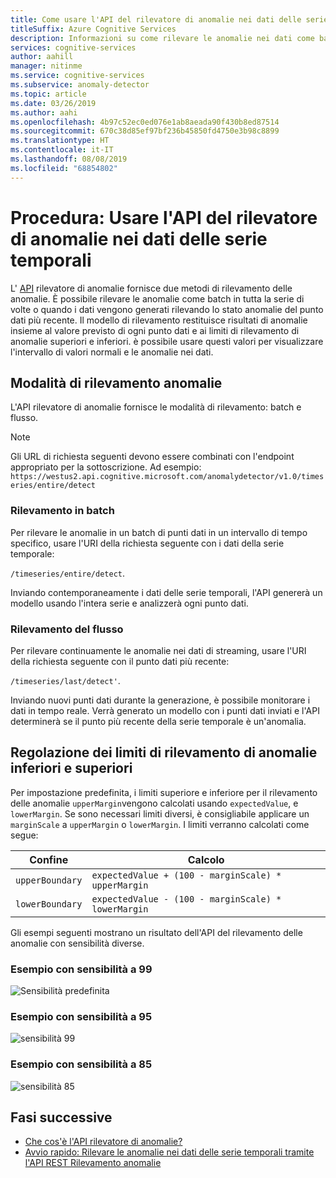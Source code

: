 ```yaml
---
title: Come usare l'API del rilevatore di anomalie nei dati delle serie temporali
titleSuffix: Azure Cognitive Services
description: Informazioni su come rilevare le anomalie nei dati come batch o in streaming di dati.
services: cognitive-services
author: aahill
manager: nitinme
ms.service: cognitive-services
ms.subservice: anomaly-detector
ms.topic: article
ms.date: 03/26/2019
ms.author: aahi
ms.openlocfilehash: 4b97c52ec0ed076e1ab8aeada90f430b8ed87514
ms.sourcegitcommit: 670c38d85ef97bf236b45850fd4750e3b98c8899
ms.translationtype: HT
ms.contentlocale: it-IT
ms.lasthandoff: 08/08/2019
ms.locfileid: "68854802"
---
```

# <a name="how-to-use-the-anomaly-detector-api-on-your-time-series-data"></a>Procedura: Usare l'API del rilevatore di anomalie nei dati delle serie temporali  

L' [API](https://westus2.dev.cognitive.microsoft.com/docs/services/AnomalyDetector/operations/post-timeseries-entire-detect) rilevatore di anomalie fornisce due metodi di rilevamento delle anomalie. È possibile rilevare le anomalie come batch in tutta la serie di volte o quando i dati vengono generati rilevando lo stato anomalie del punto dati più recente. Il modello di rilevamento restituisce risultati di anomalie insieme al valore previsto di ogni punto dati e ai limiti di rilevamento di anomalie superiori e inferiori. è possibile usare questi valori per visualizzare l'intervallo di valori normali e le anomalie nei dati.

## <a name="anomaly-detection-modes"></a>Modalità di rilevamento anomalie 

L'API rilevatore di anomalie fornisce le modalità di rilevamento: batch e flusso.

> [!NOTE]
> Gli URL di richiesta seguenti devono essere combinati con l'endpoint appropriato per la sottoscrizione. Ad esempio: `https://westus2.api.cognitive.microsoft.com/anomalydetector/v1.0/timeseries/entire/detect`


### <a name="batch-detection"></a>Rilevamento in batch

Per rilevare le anomalie in un batch di punti dati in un intervallo di tempo specifico, usare l'URI della richiesta seguente con i dati della serie temporale: 

`/timeseries/entire/detect`. 

Inviando contemporaneamente i dati delle serie temporali, l'API genererà un modello usando l'intera serie e analizzerà ogni punto dati.  

### <a name="streaming-detection"></a>Rilevamento del flusso

Per rilevare continuamente le anomalie nei dati di streaming, usare l'URI della richiesta seguente con il punto dati più recente: 

`/timeseries/last/detect'`. 

Inviando nuovi punti dati durante la generazione, è possibile monitorare i dati in tempo reale. Verrà generato un modello con i punti dati inviati e l'API determinerà se il punto più recente della serie temporale è un'anomalia.

## <a name="adjusting-lower-and-upper-anomaly-detection-boundaries"></a>Regolazione dei limiti di rilevamento di anomalie inferiori e superiori

Per impostazione predefinita, i limiti superiore e inferiore per il rilevamento delle anomalie `upperMargin`vengono calcolati usando `expectedValue`, e `lowerMargin`. Se sono necessari limiti diversi, è consigliabile applicare un `marginScale` a `upperMargin` o `lowerMargin`. I limiti verranno calcolati come segue:

|Confine  |Calcolo  |
|---------|---------|
|`upperBoundary` | `expectedValue + (100 - marginScale) * upperMargin`        |
|`lowerBoundary` | `expectedValue - (100 - marginScale) * lowerMargin`        |

Gli esempi seguenti mostrano un risultato dell'API del rilevamento delle anomalie con sensibilità diverse.

### <a name="example-with-sensitivity-at-99"></a>Esempio con sensibilità a 99

![Sensibilità predefinita](../media/sensitivity_99.png)

### <a name="example-with-sensitivity-at-95"></a>Esempio con sensibilità a 95

![sensibilità 99](../media/sensitivity_95.png)

### <a name="example-with-sensitivity-at-85"></a>Esempio con sensibilità a 85

![sensibilità 85](../media/sensitivity_85.png)

## <a name="next-steps"></a>Fasi successive

* [Che cos'è l'API rilevatore di anomalie?](../overview.md)
* [Avvio rapido: Rilevare le anomalie nei dati delle serie temporali tramite l'API REST Rilevamento anomalie](../quickstarts/detect-data-anomalies-csharp.md)
